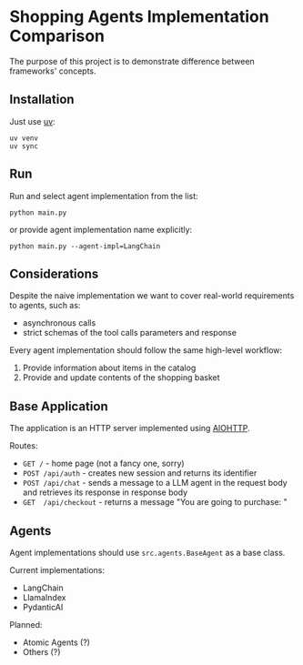 # Shopping Agents Implementation Comparison

The purpose of this project is to demonstrate difference between frameworks' concepts.

## Installation

Just use [uv](https://github.com/astral-sh/uv):

```shell
uv venv
uv sync 
```

## Run

Run and select agent implementation from the list:

```shell
python main.py
```

or provide agent implementation name explicitly:

```shell
python main.py --agent-impl=LangChain
```

## Considerations

Despite the naive implementation we want to cover real-world requirements to agents, such as:
 
- asynchronous calls
- strict schemas of the tool calls parameters and response

Every agent implementation should follow the same high-level workflow:

1. Provide information about items in the catalog
2. Provide and update contents of the shopping basket

## Base Application

The application is an HTTP server implemented using [AIOHTTP](https://docs.aiohttp.org/en/stable/index.html).

Routes:
 * `GET /` - home page (not a fancy one, sorry) 
 * `POST /api/auth` - creates new session and returns its identifier
 * `POST /api/chat` - sends a message to a LLM agent in the request body and retrieves its response in response body 
 * `GET  /api/checkout` - returns a message "You are going to purchase: <cart contents>"

## Agents

Agent implementations should use `src.agents.BaseAgent` as a base class.

Current implementations:

- LangChain
- LlamaIndex
- PydanticAI

Planned:

- Atomic Agents (?)
- Others (?)



